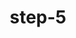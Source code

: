 ---
layout: post
title:  "step-5"
video: assets/images/plant-video-5.mp4
featured: true
hidden: true
---